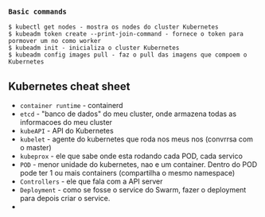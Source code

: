 ### `Basic commands`

```
$ kubectl get nodes - mostra os nodes do cluster Kubernetes
$ kubeadm token create --print-join-command - fornece o token para pormover um no como worker
$ kubeadm init - inicializa o cluster Kubernetes
$ kubeadm config images pull - faz o pull das imagens que compoem o Kubernetes
```





## Kubernetes cheat sheet

- `container runtime` - containerd
- `etcd` - "banco de dados" do meu cluster, onde armazena todas as informacoes do meu cluster
- `kubeAPI` - API do Kubernetes
- `kubelet` - agente do kubernetes que roda nos meus nos (convrrsa com o master)
- `kubeprox` - ele que sabe onde esta rodando cada POD, cada servico
- `POD` - menor unidade do kubernetes, nao e um container. Dentro do POD pode ter 1 ou mais containers (compartilha o mesmo namespace)
- `Controllers` - ele que fala com a API server
- `Deployment` - como se fosse o service do Swarm, fazer o deployment para depois criar o service.
- 
